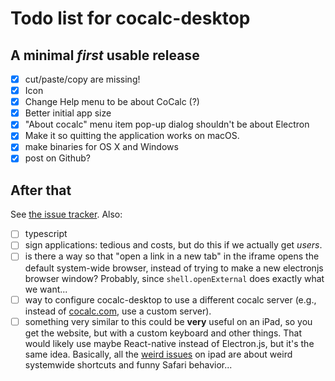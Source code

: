 # Todo list for cocalc-desktop

## A minimal _**first**_ usable release

- [x] cut/paste/copy are missing!
- [x] Icon
- [x] Change Help menu to be about CoCalc (?)
- [x] Better initial app size
- [x]  "About cocalc" menu item pop-up dialog shouldn't be about Electron
- [x] Make it so quitting the application works on macOS.
- [x] make binaries for OS X and Windows
- [x] post on Github?

## After that

See [the issue tracker](https://github.com/sagemathinc/cocalc-desktop/issues).  Also:

- [ ] typescript
- [ ] sign applications: tedious and costs, but do this if we actually get _users_.
- [ ] is there a way so that "open a link in a new tab" in the iframe opens the default system-wide browser, instead of trying to make a new electronjs browser window? Probably, since `shell.openExternal` does exactly what we want...
- [ ] way to configure cocalc-desktop to use a different cocalc server (e.g., instead of [cocalc.com](http://cocalc.com), use a custom server).
- [ ] something very similar to this could be **very** useful on an iPad, so you get the website, but with a custom keyboard and other things.  That would likely use maybe React-native instead of Electron.js, but it's the same idea.  Basically, all the [weird issues](https://github.com/sagemathinc/cocalc/issues?q=is%3Aissue+is%3Aopen+ipad) on ipad are about weird systemwide shortcuts and funny Safari behavior...
